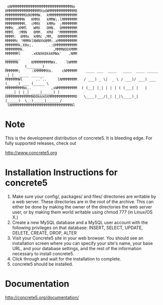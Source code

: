      oNMMMMMMMMMMMMMMMMMMMMMMMMMMMNo 
    0MMMMMMMMMMMMMMMXodWMMMMMMMMMMMM0
    MMMMMMMMMOdKMMMW.  kMMMMMMMMMMMMM
    MMMMMMMMN   KMMX   kMMW;.lMMMMMMM
    MMMMMMMMM.  cMMX   kMMo  ;MMMMMMM
    MMMc .XMMl   WMX   OMN.  OMMMMMMM
    MMMl  :MMN   0MM.  XMd  'MMMMMMMM
    MMMM:  0MMx  kMMc ,MM,  0MMMMMMMM
    MMMMMc 'MMMklNWNXkNMM:.xMMMMMMMMM
    MMMMMMk.X0o;.       .:OMMMMMMMMMM
    MMMMMMMk.             ,MMMNOOXMMM
    MMMMMMl     .xKNXK0kkKMWx'   .NMM                                                  _______ 
    MMMMMN      KMMMMMMMMWx.    lWMMM                                        _        (_______)
    MMMMMM;     :XMMMMMXo.    cNMMMMM    ____ ___  ____   ____  ____ _____ _| |_ _____ ______  
    MMMMMMWl      ..'..     lNMMMMMMM   / ___) _ \|  _ \ / ___)/ ___) ___ (_   _) ___ (_____ \ 
    MMMMMMMMNo,.         ,xWMMMMMMMMM  ( (__| |_| | | | ( (___| |   | ____| | |_| ____|_____) )
    OMMMMMMMMMMMN0OkkkOXMMMMMMMMMMMMO   \____)___/|_| |_|\____)_|   |_____)  \__)_____|______/ 
     lNMMMMMMMMMMMMMMMMMMMMMMMMMMMNl 

# Note

This is the development distribution of concrete5. It is bleeding edge. For fully supported releases, check out

http://www.concrete5.org

# Installation Instructions for concrete5

1. Make sure your config/, packages/ and files/ directories are writable by a web server. These directories are in the root of the archive. This can either be done by making the owner of the directories the web server user, or by making them world writable using chmod 777 (in Linux/OS X.)
2. Create a new MySQL database and a MySQL user account with the following privileges on that database: INSERT, SELECT, UPDATE, DELETE, CREATE, DROP, ALTER
3. Visit your Concrete5 site in your web browser. You should see an installation screen where you can specify your site's name, your base URL, and your database settings, and the rest of the information necessary to install concrete5.
4. Click through and wait for the installation to complete.
5. concrete5 should be installed.
	
# Documentation

http://concrete5.org/documentation/

